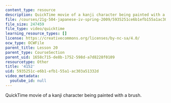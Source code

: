 ```yaml
---
content_type: resource
description: QuickTime movie of a kanji character being painted with a brush.
file: /courses/21g-504-japanese-iv-spring-2009/5935251ce6b1efb155a1ac303a51332d_4152.mov
file_size: 247459
file_type: video/quicktime
learning_resource_types: []
license: https://creativecommons.org/licenses/by-nc-sa/4.0/
ocw_type: OCWFile
parent_title: Lesson 20
parent_type: CourseSection
parent_uid: 1658c715-de8b-1752-598d-a7d8228f0109
resourcetype: Other
title: '4152'
uid: 5935251c-e6b1-efb1-55a1-ac303a51332d
video_metadata:
  youtube_id: null
---
```

QuickTime movie of a kanji character being painted with a brush.